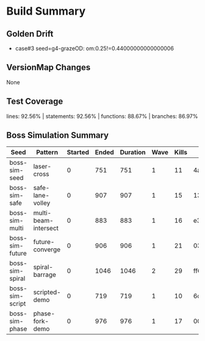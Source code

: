 # Build Summary

## Golden Drift
- case#3 seed=g4-grazeOD: om:0.25!=0.44000000000000006

## VersionMap Changes
None

## Test Coverage
lines: 92.56% | statements: 92.56% | functions: 88.67% | branches: 86.97%

## Boss Simulation Summary
| Seed | Pattern | Started | Ended | Duration | Wave | Kills | Hash | Budget |
| ---- | ------- | ------- | ----- | -------- | ---- | ----- | ---- | ------ |
| boss-sim-seed | laser-cross | 0 | 751 | 751 | 1 | 11 | 4abdefe7 | 776 |
| boss-sim-safe | safe-lane-volley | 0 | 907 | 907 | 1 | 15 | 1309eccb | 932 |
| boss-sim-multi | multi-beam-intersect | 0 | 883 | 883 | 1 | 16 | e33cc061 | 908 |
| boss-sim-future | future-converge | 0 | 906 | 906 | 1 | 21 | 03de59f3 | 931 |
| boss-sim-spiral | spiral-barrage | 0 | 1046 | 1046 | 2 | 29 | ff6ee466 | 1071 |
| boss-sim-script | scripted-demo | 0 | 719 | 719 | 1 | 10 | 6c6fc3e4 | 744 |
| boss-sim-phase | phase-fork-demo | 0 | 976 | 976 | 1 | 17 | 005241ed | 1001 |
